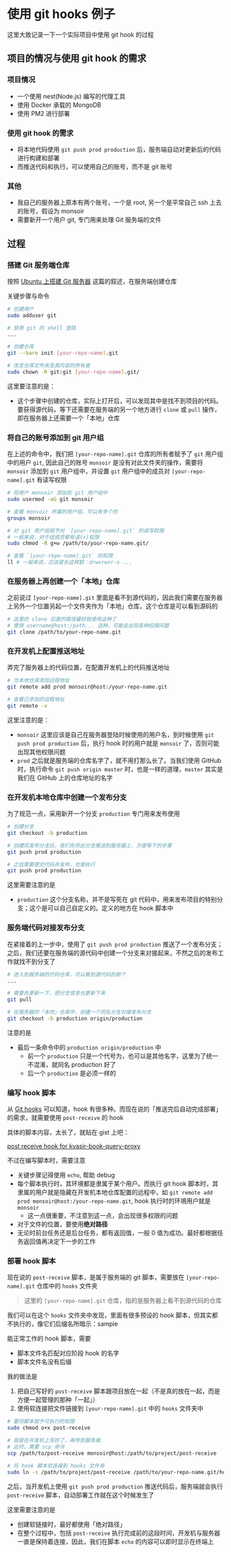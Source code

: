 # 使用 git hooks 例子

这里大致记录一下一个实际项目中使用 git hook 的过程

## 项目的情况与使用 git hook 的需求

### 项目情况

- 一个使用 nest(Node.js) 编写的代理工具
- 使用 Docker 承载的 MongoDB
- 使用 PM2 进行部署 

### 使用 git hook 的需求

- 将本地代码使用 `git push prod production` 后，服务端自动对更新后的代码进行构建和部署
- 而推送代码和执行，可以使用自己的账号，而不是 git 账号

### 其他

- 我自己的服务器上原本有两个账号，一个是 root, 另一个是平常自己 ssh 上去的账号，假设为 monsoir
- 需要新开一个用户 git, 专门用来处理 Git 服务端的文件

## 过程

### 搭建 Git 服务端仓库

按照 [Ubuntu 上搭建 Git 服务器](./ubuntu-setup-git.md) 这篇的叙述，在服务端创建仓库

关键步骤与命令

```sh
# 创建用户
sudo adduser git

# 禁用 git 的 shell 登陆
...

# 创建仓库
git --bare init [your-repo-name].git

# 改变仓库文件夹及其内容的所有者
sudo chown -R git:git [your-repo-name].git/
```

这里要注意的是：

- 这个步骤中创建的仓库，实际上打开后，可以发现其中是找不到项目的代码。要获得源代码，等下还需要在服务端的另一个地方进行 `clone` 或 `pull` 操作，即在服务器上还需要一个「本地」仓库

### 将自己的账号添加到 git 用户组

在上述的命令中，我们把 `[your-repo-name].git` 仓库的所有者赋予了 `git` 用户组中的用户 `git`, 因此自己的账号 `monsoir` 是没有对此文件夹的操作，需要将 `monsoir` 添加到 `git` 用户组中，并设置 `git` 用户组中的成员对 `[your-repo-name].git` 有读写权限

```sh
# 将用户 monsoir 添加到 git 用户组中
sudo usermod -aG git monsoir

# 查看 monsoir 所属的用户组，可以有多个的
groups monsoir

# 对 git 用户组赋予对 `[your-repo-name].git` 的读写权限
# 一般来说，对于组成员都有读(r)权限
sudo chmod -R g+w /path/to/your-repo-name.git/

# 查看 `[your-repo-name].git` 的权限
ll # 一般来说，应该是长这样额：drwxrwxr-x ...
```

### 在服务器上再创建一个「本地」仓库

之前说过 `[your-repo-name].git` 里面是看不到源代码的，因此我们需要在服务器上另外一个位置另起一个文件夹作为「本地」仓库，这个仓库是可以看到源码的

```sh
# 这里的 clone 后面的路径最好就使用这种了
# 使用 username@host:/path... 这种，可能会出现各种权限问题
git clone /path/to/your-repo-name.git
```

### 在开发机上配置推送地址

弄完了服务器上的代码位置，在配置开发机上的代码推送地址

```sh
# 为本地仓库添加远程地址
git remote add prod monsoir@host:/your-repo-name.git

# 查看已添加的远程地址
git remote -v
```

这里注意的是：

- `monsoir` 这里应该是自己在服务器登陆时候使用的用户名，到时候使用 `git push prod production` 后，执行 hook 时的用户就是 `monsoir` 了，否则可能出现其他权限问题
- `prod` 之后就是服务端的仓库名字了，就不用打那么长了。当我们使用 GitHub 时，执行命令 `git push origin master` 时，也是一样的道理，`master` 其实是我们在 GitHub 上的仓库地址的名字

### 在开发机本地仓库中创建一个发布分支

为了规范一点，采用新开一个分支 `production` 专门用来发布使用

```sh
# 创建分支
git checkout -b production

# 创建完发布分支后，我们先将此分支推送到服务器上，方便等下的步骤
git push prod production

# 之后需要提交代码并发布，也是执行
git push prod production
```

这里需要注意的是

- `production` 这个分支名称，并不是写死在 git 代码中，用来发布项目的特别分支；这个是可以自己自定义的。定义的地方在 hook 脚本中

### 服务端代码对接发布分支

在紧接着的上一步中，使用了 `git push prod production` 推送了一个发布分支；之后，我们还要在服务端的源代码中创建一个分支来对接起来，不然之后的发布工作就找不到分支了

```sh
# 进入到服务端的代码仓库，可以看到源代码的那个
...

# 需要先更新一下，把分支信息也更新下来
git pull

# 在服务器的「本地」仓库中，创建一个同名分支对接发布分支
git checkout -b production origin/production
```

注意的是

- 最后一条命令中的 `production origin/production` 中
    - 前一个 `production` 只是一个代号为，也可以是其他名字，这里为了统一不混淆，就同名 production 好了
    - 后一个 `production` 是必须一样的

### 编写 hook 脚本

从 [Git hooks](./git-hooks.md) 可以知道，hook 有很多种。而现在说的「推送完后自动完成部署」的需求，就需要使用 `post-receive` 的 hook

具体的脚本内容，太长了，就贴在 gist 上吧：

[post receive hook for kvasir-book-query-proxy](https://gist.github.com/Monsoir/5c8b1ba01f1773692b7f841aa119af0e)

不过在编写脚本时，需要注意

- 关键步骤记得使用 `echo`, 帮助 debug
- 每个脚本执行时，其环境都是隶属于某个用户。而执行 git hook 脚本时，其隶属的用户就是隐藏在开发机本地仓库配置的远程中，如 `git remote add prod monsoir@host:/your-repo-name.git`, hook 执行时的环境用户就是 `monsoir`
    - 这一点很重要，不注意到这一点，会出现很多权限的问题
- 对于文件的位置，要使用**绝对路径**
- 无论时前台任务还是后台任务，都有返回值，一般 0 值为成功。最好都根据任务返回值再决定下一步的工作

### 部署 hook 脚本

现在说的 `post-receive` 脚本，是属于服务端的 git 脚本，需要放在 `[your-repo-name].git` 仓库中的 `hooks` 文件夹

> 这里的 `[your-repo-name].git` 仓库，指的是服务器上看不到源代码的仓库

我们可以在这个 `hooks` 文件夹中发现，里面有很多预设的 hook 脚本，但其实都不执行的，像它们后缀名所暗示：sample

能正常工作的 hook 脚本，需要

- 脚本文件名匹配对应阶段 hook 的名字
- 脚本文件名没有后缀

我的做法是

1. 把自己写好的 `post-receive` 脚本跟项目放在一起（不是真的放在一起，而是方便一起管理的那种「一起」）
2. 使用软连接把文件链接到 `[your-repo-name].git` 中的 `hooks` 文件夹中

```sh
# 要将脚本赋予可执行的权限
sudo chmod o+x post-receive

# 我是在开发机上写好了，再传到服务端
# 此时，需要 scp 命令
scp /path/to/post-receive monsoir@host:/path/to/project/post-receive

# 将 hook 脚本软连接到 hooks 文件夹
sudo ln -s /path/to/project/post-receive /path/to/your-repo-name.git/hooks/post-receive
```

之后，当开发机上使用 `git push prod production` 推送代码后，服务端就会执行 `post-receive` 脚本，自动部署工作就在这个时候发生了

这里需要注意的是

- 创建软链接时，最好都使用「绝对路径」
- 在整个过程中，包括 `post-receive` 执行完成前的这段时间，开发机与服务器一直是保持着连接，因此，我们在脚本 `echo` 的内容可以即时显示在终端上



